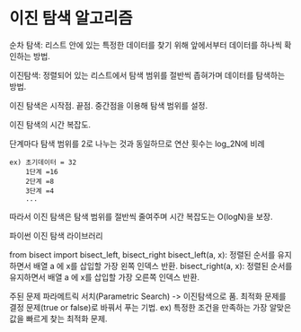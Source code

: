 # 이진 탐색 알고리즘

순차 탐색: 리스트 안에 있는 특정한 데이터를 찾기 위해 앞에서부터 데이터를 하나씩 확인하는 방법. 

이진탐색: 정렬되어 있는 리스트에서 탐색 범위를 절반씩 좁혀가며 데이터를 탐색하는 방법. 

이진 탐색은 시작점. 끝점. 중간점을 이용해 탐색 범위를 설정. 

이진 탐색의 시간 복잡도. 

단계마다 탐색 범위를 2로 나누는 것과 동일하므로 연산 횟수는 log_2N에 비례

```
ex) 초기데이터 = 32
    1단계 =16
    2단계 =8
    3단계 =4
    ...
```
따라서 이진 탐색은 탐색 범위를 절반씩 줄여주며 시간 복잡도는 O(logN)을 보장. 

파이썬 이진 탐색 라이브러리


from bisect import bisect_left, bisect_right
bisect_left(a, x): 정렬된 순서를 유지하면서 배열 a 에 x를 삽입할 가장 왼쪽 인덱스 반환. 
bisect_right(a, x): 정렬된 순서를 유지하면서 배열 a 에 x를 삽입할 가장 오른쪽 인덱스 반환. 

주된 문제
파라메트릭 서치(Parametric Search) -> 이진탐색으로 품.
최적화 문제를 결정 문제(true or false)로 바꿔서 푸는 기법.
    ex) 특정한 조건을 만족하는 가장 알맞은 값을 빠르게 찾는 최적화 문제. 